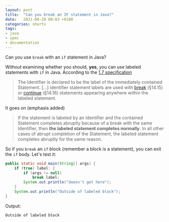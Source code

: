 ```yaml
---
layout: post
title:  "Can you break an IF statement in Java?"
date:   2021-08-20 00:03 +0100
categories: shorts
tags:
- java
- spec
- documentation
---
```



Can you use `break` with an `if` statement in Java?

Without examining whether you should, **yes**, you can use labeled statements with `if` in Java. According to the [1.7 specification][spec]


>The Identifier is declared to be the label of the immediately contained Statement. [...] identifier statement labels are used with [break][break] (§14.15) or [continue][cont] (§14.16) statements appearing anywhere within the  labeled statement.

It goes on (emphasis added)

> If the statement is labeled by an Identifier and the contained Statement completes abruptly because of a break with the same Identifier, then **the labeled statement completes normally**. In all other cases of abrupt completion of the Statement, the labeled statement completes abruptly for the same reason.

So if you `break` an `if` block (remember a block is a statement), you can exit the `if` body. Let's test it:

```java
public static void main(String[] args) {
	if (true) label: {
		if (args != null)
			break label;
		System.out.println("doesn't get here");
	}
	System.out.println("Outside of labeled block");
}
``` 

Output:

```
Outside of labeled block
```

[spec]: https://docs.oracle.com/javase/specs/jls/se7/html/jls-14.html#jls-14.7
[break]: https://docs.oracle.com/javase/specs/jls/se7/html/jls-14.html#jls-14.15
[cont]: https://docs.oracle.com/javase/specs/jls/se7/html/jls-14.html#jls-14.16
